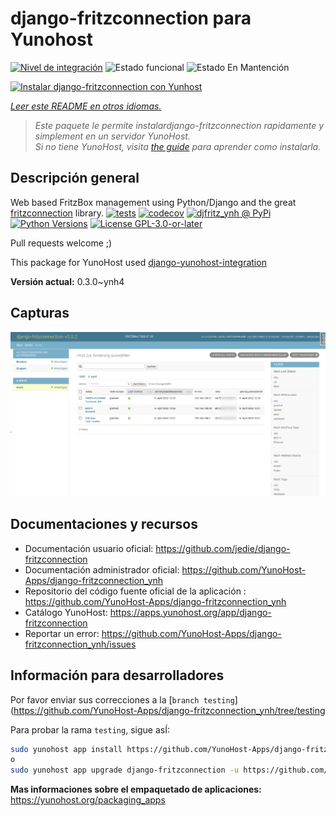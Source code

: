 <!--
Este archivo README esta generado automaticamente<https://github.com/YunoHost/apps/tree/master/tools/readme_generator>
No se debe editar a mano.
-->

# django-fritzconnection para Yunohost

[![Nivel de integración](https://dash.yunohost.org/integration/django-fritzconnection.svg)](https://ci-apps.yunohost.org/ci/apps/django-fritzconnection/) ![Estado funcional](https://ci-apps.yunohost.org/ci/badges/django-fritzconnection.status.svg) ![Estado En Mantención](https://ci-apps.yunohost.org/ci/badges/django-fritzconnection.maintain.svg)

[![Instalar django-fritzconnection con Yunhost](https://install-app.yunohost.org/install-with-yunohost.svg)](https://install-app.yunohost.org/?app=django-fritzconnection)

*[Leer este README en otros idiomas.](./ALL_README.md)*

> *Este paquete le permite instalardjango-fritzconnection rapidamente y simplement en un servidor YunoHost.*  
> *Si no tiene YunoHost, visita [the guide](https://yunohost.org/install) para aprender como instalarla.*

## Descripción general

Web based FritzBox management using Python/Django and the great [fritzconnection](https://github.com/kbr/fritzconnection) library.
[![tests](https://github.com/YunoHost-Apps/django-fritzconnection_ynh/actions/workflows/tests.yml/badge.svg?branch=main)](https://github.com/YunoHost-Apps/django-fritzconnection_ynh/actions/workflows/tests.yml)
[![codecov](https://codecov.io/github/jedie/djfritz_ynh/branch/main/graph/badge.svg)](https://app.codecov.io/github/jedie/djfritz_ynh)
[![djfritz_ynh @ PyPi](https://img.shields.io/pypi/v/djfritz_ynh?label=djfritz_ynh%20%40%20PyPi)](https://pypi.org/project/djfritz_ynh/)
[![Python Versions](https://img.shields.io/pypi/pyversions/djfritz_ynh)](https://github.com/YunoHost-Apps/django-fritzconnection_ynh/blob/main/pyproject.toml)
[![License GPL-3.0-or-later](https://img.shields.io/pypi/l/djfritz_ynh)](https://github.com/YunoHost-Apps/django-fritzconnection_ynh/blob/main/LICENSE)


Pull requests welcome ;)

This package for YunoHost used [django-yunohost-integration](https://github.com/YunoHost-Apps/django_yunohost_integration)


**Versión actual:** 0.3.0~ynh4

## Capturas

![Captura de django-fritzconnection](./doc/screenshots/screenshot.png)

## Documentaciones y recursos

- Documentación usuario oficial: <https://github.com/jedie/django-fritzconnection>
- Documentación administrador oficial: <https://github.com/YunoHost-Apps/django-fritzconnection_ynh>
- Repositorio del código fuente oficial de la aplicación : <https://github.com/YunoHost-Apps/django-fritzconnection_ynh>
- Catálogo YunoHost: <https://apps.yunohost.org/app/django-fritzconnection>
- Reportar un error: <https://github.com/YunoHost-Apps/django-fritzconnection_ynh/issues>

## Información para desarrolladores

Por favor enviar sus correcciones a la [`branch testing`](https://github.com/YunoHost-Apps/django-fritzconnection_ynh/tree/testing

Para probar la rama `testing`, sigue asÍ:

```bash
sudo yunohost app install https://github.com/YunoHost-Apps/django-fritzconnection_ynh/tree/testing --debug
o
sudo yunohost app upgrade django-fritzconnection -u https://github.com/YunoHost-Apps/django-fritzconnection_ynh/tree/testing --debug
```

**Mas informaciones sobre el empaquetado de aplicaciones:** <https://yunohost.org/packaging_apps>
